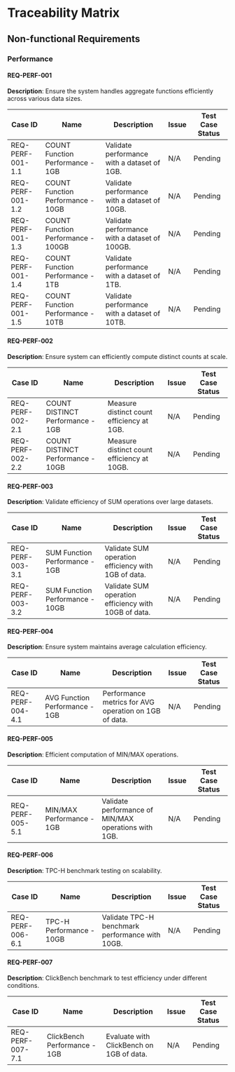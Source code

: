 # Traceability Matrix

## Non-functional Requirements

### Performance
#### REQ-PERF-001
**Description**: Ensure the system handles aggregate functions efficiently across various data sizes.

| Case ID | Name | Description | Issue | Test Case Status |
|---------|------|-------------|-------|------------------|
| REQ-PERF-001-1.1 | COUNT Function Performance - 1GB | Validate performance with a dataset of 1GB. | N/A | Pending |
| REQ-PERF-001-1.2 | COUNT Function Performance - 10GB | Validate performance with a dataset of 10GB. | N/A | Pending |
| REQ-PERF-001-1.3 | COUNT Function Performance - 100GB | Validate performance with a dataset of 100GB. | N/A | Pending |
| REQ-PERF-001-1.4 | COUNT Function Performance - 1TB | Validate performance with a dataset of 1TB. | N/A | Pending |
| REQ-PERF-001-1.5 | COUNT Function Performance - 10TB | Validate performance with a dataset of 10TB. | N/A | Pending |

#### REQ-PERF-002
**Description**: Ensure system can efficiently compute distinct counts at scale.

| Case ID | Name | Description | Issue | Test Case Status |
|---------|------|-------------|-------|------------------|
| REQ-PERF-002-2.1 | COUNT DISTINCT Performance - 1GB | Measure distinct count efficiency at 1GB. | N/A | Pending |
| REQ-PERF-002-2.2 | COUNT DISTINCT Performance - 10GB | Measure distinct count efficiency at 10GB. | N/A | Pending |

#### REQ-PERF-003
**Description**: Validate efficiency of SUM operations over large datasets.

| Case ID | Name | Description | Issue | Test Case Status |
|---------|------|-------------|-------|------------------|
| REQ-PERF-003-3.1 | SUM Function Performance - 1GB | Validate SUM operation efficiency with 1GB of data. | N/A | Pending |
| REQ-PERF-003-3.2 | SUM Function Performance - 10GB | Validate SUM operation efficiency with 10GB of data. | N/A | Pending |

#### REQ-PERF-004
**Description**: Ensure system maintains average calculation efficiency.

| Case ID | Name | Description | Issue | Test Case Status |
|---------|------|-------------|-------|------------------|
| REQ-PERF-004-4.1 | AVG Function Performance - 1GB | Performance metrics for AVG operation on 1GB of data. | N/A | Pending |

#### REQ-PERF-005
**Description**: Efficient computation of MIN/MAX operations.

| Case ID | Name | Description | Issue | Test Case Status |
|---------|------|-------------|-------|------------------|
| REQ-PERF-005-5.1 | MIN/MAX Performance - 1GB | Validate performance of MIN/MAX operations with 1GB. | N/A | Pending |

#### REQ-PERF-006
**Description**: TPC-H benchmark testing on scalability.

| Case ID | Name | Description | Issue | Test Case Status |
|---------|------|-------------|-------|------------------|
| REQ-PERF-006-6.1 | TPC-H Performance - 10GB | Validate TPC-H benchmark performance with 10GB. | N/A | Pending |

#### REQ-PERF-007
**Description**: ClickBench benchmark to test efficiency under different conditions.

| Case ID | Name | Description | Issue | Test Case Status |
|---------|------|-------------|-------|------------------|
| REQ-PERF-007-7.1 | ClickBench Performance - 1GB | Evaluate with ClickBench on 1GB of data. | N/A | Pending |

